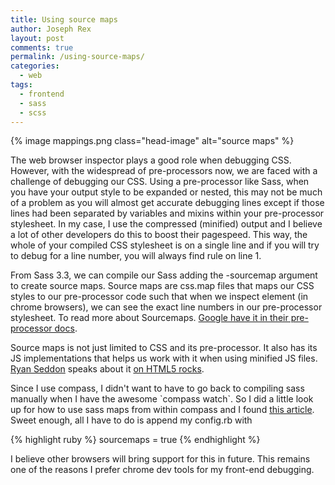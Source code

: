 ```yaml
---
title: Using source maps
author: Joseph Rex
layout: post
comments: true
permalink: /using-source-maps/
categories:
  - web
tags:
  - frontend
  - sass
  - scss
---
```

{% image mappings.png class="head-image" alt="source maps" %}

The web browser inspector plays a good role when debugging CSS. However, with the widespread of pre-processors now, we are faced with a challenge of debugging our CSS. Using a pre-processor like Sass, when you have your output style to be expanded or nested, this may not be much of a problem as you will almost get accurate debugging lines except if those lines had been separated by variables and mixins within your pre-processor stylesheet. In my case, I use the compressed (minified) output and I believe a lot of other developers do this to boost their pagespeed. This way, the whole of your compiled CSS stylesheet is on a single line and if you will try to debug for a line number, you will always find rule on line 1.
<!--more-->

From Sass 3.3, we can compile our Sass adding the -sourcemap argument to create source maps. Source maps are css.map files that maps our CSS styles to our pre-processor code such that when we inspect element (in chrome browsers), we can see the exact line numbers in our pre-processor stylesheet. To read more about Sourcemaps. <a title="Source maps" href="https://developer.chrome.com/devtools/docs/css-preprocessors#toc-how-css-source-maps-work" target="_blank">Google have it in their pre-processor docs</a>.

Source maps is not just limited to CSS and its pre-processor. It also has its JS implementations that helps us work with it when using minified JS files. <a href="https://twitter.com/ryanseddon" target="_blank">Ryan Seddon</a> speaks about it <a title="Javascript sourcemaps" href="http://www.html5rocks.com/en/tutorials/developertools/sourcemaps/" target="_blank">on HTML5 rocks</a>.

Since I use compass, I didn't want to have to go back to compiling sass manually when I have the awesome \`compass watch\`. So I did a little look up for how to use sass maps from within compass and I found <a href="https://chillco.com/blog/setting-sass-and-compass-source-maps" target="_blank">this article</a>. Sweet enough, all I have to do is append my config.rb with

{% highlight ruby %}
sourcemaps = true
{% endhighlight %}

I believe other browsers will bring support for this in future. This remains one of the reasons I prefer chrome dev tools for my front-end debugging.